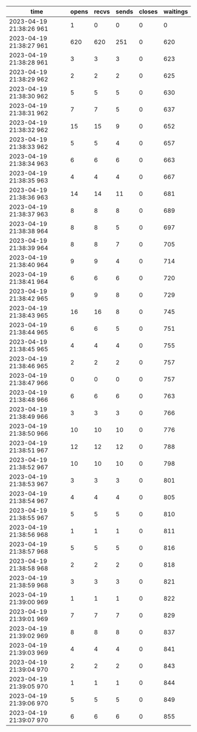 |time|opens|recvs|sends|closes|waitings|
|-|-|-|-|-|-|
2023-04-19 21:38:26 961|1|0|0|0|0|
2023-04-19 21:38:27 961|620|620|251|0|620|
2023-04-19 21:38:28 961|3|3|3|0|623|
2023-04-19 21:38:29 962|2|2|2|0|625|
2023-04-19 21:38:30 962|5|5|5|0|630|
2023-04-19 21:38:31 962|7|7|5|0|637|
2023-04-19 21:38:32 962|15|15|9|0|652|
2023-04-19 21:38:33 962|5|5|4|0|657|
2023-04-19 21:38:34 963|6|6|6|0|663|
2023-04-19 21:38:35 963|4|4|4|0|667|
2023-04-19 21:38:36 963|14|14|11|0|681|
2023-04-19 21:38:37 963|8|8|8|0|689|
2023-04-19 21:38:38 964|8|8|5|0|697|
2023-04-19 21:38:39 964|8|8|7|0|705|
2023-04-19 21:38:40 964|9|9|4|0|714|
2023-04-19 21:38:41 964|6|6|6|0|720|
2023-04-19 21:38:42 965|9|9|8|0|729|
2023-04-19 21:38:43 965|16|16|8|0|745|
2023-04-19 21:38:44 965|6|6|5|0|751|
2023-04-19 21:38:45 965|4|4|4|0|755|
2023-04-19 21:38:46 965|2|2|2|0|757|
2023-04-19 21:38:47 966|0|0|0|0|757|
2023-04-19 21:38:48 966|6|6|6|0|763|
2023-04-19 21:38:49 966|3|3|3|0|766|
2023-04-19 21:38:50 966|10|10|10|0|776|
2023-04-19 21:38:51 967|12|12|12|0|788|
2023-04-19 21:38:52 967|10|10|10|0|798|
2023-04-19 21:38:53 967|3|3|3|0|801|
2023-04-19 21:38:54 967|4|4|4|0|805|
2023-04-19 21:38:55 967|5|5|5|0|810|
2023-04-19 21:38:56 968|1|1|1|0|811|
2023-04-19 21:38:57 968|5|5|5|0|816|
2023-04-19 21:38:58 968|2|2|2|0|818|
2023-04-19 21:38:59 968|3|3|3|0|821|
2023-04-19 21:39:00 969|1|1|1|0|822|
2023-04-19 21:39:01 969|7|7|7|0|829|
2023-04-19 21:39:02 969|8|8|8|0|837|
2023-04-19 21:39:03 969|4|4|4|0|841|
2023-04-19 21:39:04 970|2|2|2|0|843|
2023-04-19 21:39:05 970|1|1|1|0|844|
2023-04-19 21:39:06 970|5|5|5|0|849|
2023-04-19 21:39:07 970|6|6|6|0|855|

